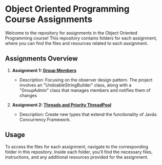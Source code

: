 # Object Oriented Programming Course Assignments

Welcome to the repository for assignments in the Object Oriented Programming course! This repository contains folders for each assignment, where you can find the files and resources related to each assignment.

## Assignments Overview

1. **Assignment 1: [Group Members](https://github.com/TalorLangnas/Object_Oriented_Programming/tree/main/Group%20Members)**
   - Description: Focusing on the observer design pattern. The project involves an "UndoableStringBuilder" class, along with a "GroupAdmin" class that manages members and notifies them of changes

2. **Assignment 2: [Threads and Priority ThreadPool](https://github.com/TalorLangnas/Object_Oriented_Programming/tree/main/Threads%20and%20Priority%20ThreadPool)**
   - Description: Create new types that extend the functionality of Java͛s Concurrency Framework.

## Usage

To access the files for each assignment, navigate to the corresponding folder in this repository. Inside each folder, you'll find the necessary files, instructions, and any additional resources provided for the assignment.
